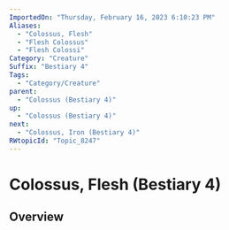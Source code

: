```yaml
---
ImportedOn: "Thursday, February 16, 2023 6:10:23 PM"
Aliases:
  - "Colossus, Flesh"
  - "Flesh Colossus"
  - "Flesh Colossi"
Category: "Creature"
Suffix: "Bestiary 4"
Tags:
  - "Category/Creature"
parent:
  - "Colossus (Bestiary 4)"
up:
  - "Colossus (Bestiary 4)"
next:
  - "Colossus, Iron (Bestiary 4)"
RWtopicId: "Topic_8247"
---
```

# Colossus, Flesh (Bestiary 4)
## Overview
